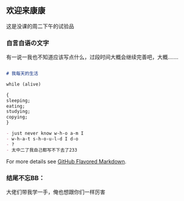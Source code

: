 ## 欢迎来康康

这是没课的周二下午的试验品

### 自言自语の文字

有一说一我也不知道应该写点什么，过段时间大概会继续完善吧，大概.......

```markdown

# 我每天的生活

while (alive)

{
sleeping;
eating;
studying;
copying;
}

- just never know w-h-o a-m I
- w-h-a-t s-h-o-u-l-d I d-o
- ?
- 太中二了我自己都写不下去了233

```

For more details see [GitHub Flavored Markdown](https://guides.github.com/features/mastering-markdown/).


### 结尾不忘BB：

大佬们带我学一手，俺也想跟你们一样厉害
